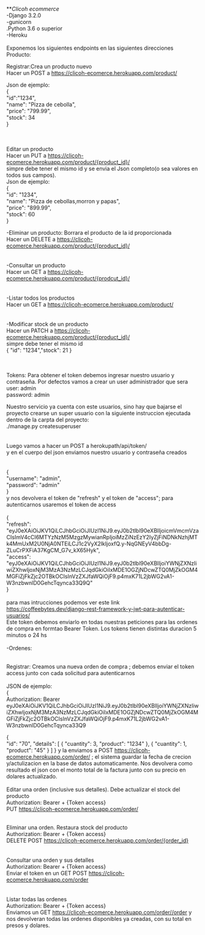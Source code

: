 ***Clicoh ecommerce*</br>
-Django 3.2.0</br>
-gunicorn</br>
.Python 3.6 o superior</br>
-Heroku</br>
</br>
Exponemos los siguientes endpoints en las siguientes direcciones </br>
Producto:</br>

Registrar:Crea un producto nuevo</br>
Hacer un POST a https://clicoh-ecomerce.herokuapp.com/product/</br>

Json de ejemplo:</br>
{</br>
"id":"1234",</br>
"name": "Pizza de cebolla",</br>
"price": "799.99",</br>
"stock": 34</br>
}</br>

</br></br>
Editar un producto</br>
Hacer un PUT a https://clicoh-ecomerce.herokuapp.com/product/{product_id}/</br>
simpre debe tener el mismo id y se envia el Json completo(o sea valores en todos sus campos).</br>
Json de ejemplo:</br>
{</br>
"id": "1234",</br>
"name": "Pizza de cebollas,morron y papas",</br>
"price": "899.99",</br>
"stock": 60</br>
}</br>

-Eliminar un producto: Borrara el producto de la id proporcionada</br>
Hacer un DELETE a https://clicoh-ecomerce.herokuapp.com/product/{product_id}/</br>
</br></br>
-Consultar un producto</br>
Hacer un GET a https://clicoh-ecomerce.herokuapp.com/product/{prodcut_id}/</br>
</br></br>
-Listar todos los productos</br>
Hacer un GET a  https://clicoh-ecomerce.herokuapp.com/product/</br>
</br></br>
-Modificar stock de un producto</br>
Hacer un PATCH a https://clicoh-ecomerce.herokuapp.com/product/{product_id}/</br>
simpre debe tener el mismo id</br>
{ "id": "1234","stock": 21 }</br>
</br></br>

Tokens: Para obtener el token debemos ingresar nuestro usuario y contraseña. Por defectos vamos a crear un user administrador que sera</br>
user: admin</br>
password: admin</br>

Nuestro servicio ya cuenta con este usuarios, sino hay que bajarse el proyecto crearse un super usuario con la siguiente instruccion ejecutada dentro de la
carpta del proyecto:</br>
./manage.py createsuperuser</br>
</br></br>
Luego vamos a hacer un POST a herokupath/api/token/</br>
y en el cuerpo del json enviamos nuestro usuario y contraseña creados</br></br>
</br>
{</br>
"username": "admin",</br>
"password": "admin"</br>
}</br>
y nos devolvera el token de "refresh" y el token de "access"; para autenticarnos usaremos el token de access</br></br>
{</br>
"refresh":</br>
"eyJ0eXAiOiJKV1QiLCJhbGciOiJIUzI1NiJ9.eyJ0b2tlbl90eXBlIjoicmVmcmVzaCIsImV4cCI6MTYzNzM5MzgzMywianRpIjoiMzZiNzEzY2IyZjFiNDNkNzhjMTk4MmUxM2U0NjA0NTEiLCJ1c2VyX2lkIjoxfQ.y-NqGNEyV4bbDg-ZLuCrPXFiA37KgCM_G7v_kX65Hyk",</br>
"access":</br>
"eyJ0eXAiOiJKV1QiLCJhbGciOiJIUzI1NiJ9.eyJ0b2tlbl90eXBlIjoiYWNjZXNzIiwiZXhwIjoxNjM3MzA3NzMzLCJqdGkiOiIxMDE1OGZjNDcwZTQ0MjZkOGM4MGFiZjFkZjc2OTBkOCIsInVzZXJfaWQiOjF9.p4mxK71L2jbWG2vA1-W3nzbwnlD0GehcTqynca33Q9Q"</br>
}</br>
</br>
para mas intrucciones podemos ver este link https://coffeebytes.dev/django-rest-framework-y-jwt-para-autenticar-usuarios/</br>
Este token debemos enviarlo en todas nuestras peticiones para las ordenes de compra en formtao Bearer Token. Los tokens tienen distintas duracion 5 minutos o 24 hs
</br></br>
-Ordenes:</br></br>


Registrar: Creamos una nueva orden de compra ; debemos enviar el token access junto con cada solicitud para autenticarnos</br></br>
JSON de ejemplo:</br>
{</br>
Authorization: Bearer</br> eyJ0eXAiOiJKV1QiLCJhbGciOiJIUzI1NiJ9.eyJ0b2tlbl90eXBlIjoiYWNjZXNzIiwiZXhwIjoxNjM3MzA3NzMzLCJqdGkiOiIxMDE1OGZjNDcwZTQ0MjZkOGM4MGFiZjFkZjc2OTBkOCIsInVzZXJfaWQiOjF9.p4mxK71L2jbWG2vA1-W3nzbwnlD0GehcTqynca33Q9</br>

{</br>
"id": "70", "details": [ { "cuantity": 3, "product": "1234" }, { "cuantity": 1, "product": "45" } ] } y la enviamos a POST https://clicoh-ecomerce.herokuapp.com/order/ ; el sistema guardar la fecha de crecion y/actulizacion en la base de datos automaticamente. Nos devolvera como resultado el json con el monto total de la factura junto con su precio en dolares actualizado.</br>
</br>
Editar una orden (inclusive sus detalles). Debe actualizar el stock del producto</br>
Authorization: Bearer + {Token access}</br>
PUT https://clicoh-ecomerce.herokuapp.com/order/</br></br>

Eliminar una orden. Restaura stock del producto</br>
Authorization: Bearer + {Token access}</br>
DELETE POST https://clicoh-ecomerce.herokuapp.com/order/{order_id}</br>
</br></br>
Consultar una orden y sus detalles</br>
Authorization: Bearer + {Token access}</br>
Enviar el token en un GET POST https://clicoh-ecomerce.herokuapp.com/order</br>
</br></br>
Listar todas las ordenes</br>
Authorization: Bearer + {Token access}</br>
Enviamos un GET https://clicoh-ecomerce.herokuapp.com/order//order y nos devolveran todas las ordenes disponibles ya creadas, con su total en presos y dolares.</br>

